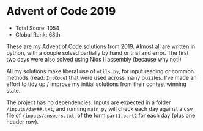 # Advent of Code 2019

 - Total Score: 1054
 - Global Rank: 68th

These are my Advent of Code solutions from 2019. Almost all are written in python, with a couple solved partially by hand or trial and error. The first two days were also solved using Nios II assembly (because why not!)

All my solutions make liberal use of `utils.py`, for input reading or common methods (read: `IntCode`) that were used across many puzzles. I've made an effort to tidy up / improve my initial solutions from their contest winning state.

The project has no dependencies. Inputs are expected in a folder `/inputs/day##.txt`, and running `main.py` will check each day against a csv file of `/inputs/answers.txt`, of the form `part1,part2` for each day (plus one header row).
